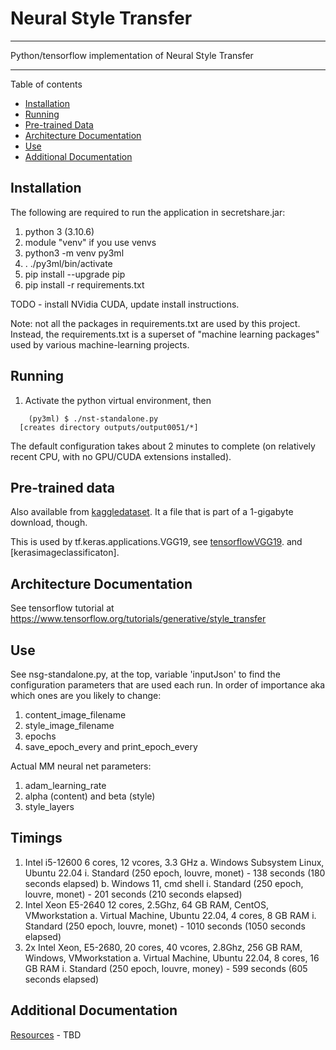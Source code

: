 # Neural Style Transfer

----

Python/tensorflow implementation of Neural Style Transfer

----

Table of contents

 * [Installation](#installation)
 * [Running](#running)
 * [Pre-trained Data](#pre-trained-data)
 * [Architecture Documentation](#architecture-documentation)
 * [Use](#use)
 * [Additional Documentation](#additional-documentation)


## Installation

The following are required to run the application in secretshare.jar:
 1. python 3 (3.10.6)
 2. module "venv" if you use venvs
 3. python3 -m venv py3ml
 4. . ./py3ml/bin/activate
 5. pip install --upgrade pip
 6. pip install -r requirements.txt

TODO - install NVidia CUDA, update install instructions.

Note: not all the packages in requirements.txt are used by this project.  Instead, the requirements.txt is a superset of "machine learning packages" used by various machine-learning projects. 

## Running

1. Activate the python virtual environment, then
```
    (py3ml) $ ./nst-standalone.py
  [creates directory outputs/output0051/*]
```

The default configuration takes about 2 minutes to complete (on relatively recent CPU, with no GPU/CUDA extensions installed).

## Pre-trained data

Also available from [kaggledataset].  It a file that is part of a 1-gigabyte download, though.

This is used by tf.keras.applications.VGG19, see [tensorflowVGG19].
and [kerasimageclassificaton].



## Architecture Documentation

See tensorflow tutorial at https://www.tensorflow.org/tutorials/generative/style_transfer


## Use

   See nsg-standalone.py, at the top, variable 'inputJson' to find the configuration
   parameters that are used each run.  In order of importance aka which ones are you likely to
   change:
   1. content_image_filename
   2. style_image_filename
   3. epochs
   4. save_epoch_every and print_epoch_every

   Actual MM neural net parameters:
   1. adam_learning_rate
   2. alpha (content) and beta (style)
   3. style_layers


## Timings

  1. Intel i5-12600 6 cores, 12 vcores, 3.3 GHz
     a. Windows Subsystem Linux, Ubuntu 22.04
        i. Standard (250 epoch, louvre, monet) - 138 seconds (180 seconds elapsed)
     b. Windows 11, cmd shell
        i. Standard (250 epoch, louvre, monet) - 201 seconds (210 seconds elapsed)
  2. Intel Xeon E5-2640 12 cores, 2.5Ghz, 64 GB RAM, CentOS, VMworkstation
     a. Virtual Machine, Ubuntu 22.04, 4 cores, 8 GB RAM
        i. Standard (250 epoch, louvre, monet) - 1010 seconds (1050 seconds elapsed)
  3. 2x Intel Xeon, E5-2680, 20 cores, 40 vcores, 2.8Ghz, 256 GB RAM, Windows, VMworkstation
     a. Virtual Machine, Ubuntu 22.04, 8 cores, 16 GB RAM
        i. Standard (250 epoch, louvre, money) -  599 seconds (605 seconds elapsed)



## Additional Documentation

[Resources] - TBD


[kaggledataset]:https://www.kaggle.com/datasets/kmader/full-keras-pretrained-no-top
[tensorflowVGG19]:https://www.tensorflow.org/api_docs/python/tf/keras/applications/vgg19/VGG19
[kerasimageclassification]:https://keras.io/api/applications/usage-examples-for-image-classification-models

[Resources]:extrastuff/resources.md
